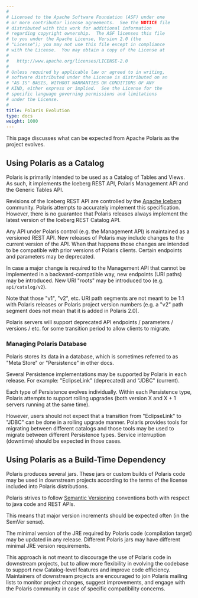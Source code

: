```yaml
---
#
# Licensed to the Apache Software Foundation (ASF) under one
# or more contributor license agreements.  See the NOTICE file
# distributed with this work for additional information
# regarding copyright ownership.  The ASF licenses this file
# to you under the Apache License, Version 2.0 (the
# "License"); you may not use this file except in compliance
# with the License.  You may obtain a copy of the License at
#
#   http://www.apache.org/licenses/LICENSE-2.0
#
# Unless required by applicable law or agreed to in writing,
# software distributed under the License is distributed on an
# "AS IS" BASIS, WITHOUT WARRANTIES OR CONDITIONS OF ANY
# KIND, either express or implied.  See the License for the
# specific language governing permissions and limitations
# under the License.
#
title: Polaris Evolution
type: docs
weight: 1000
---
```


This page discusses what can be expected from Apache Polaris as the project evolves.

## Using Polaris as a Catalog

Polaris is primarily intended to be used as a Catalog of Tables and Views. As such, 
it implements the Iceberg REST API, Polaris Management API and the Generic Tables API.

Revisions of the Iceberg REST API are controlled by the [Apache Iceberg](https://iceberg.apache.org/)
community. Polaris attempts to accurately implement this specification. However, there
is no guarantee that Polaris releases always implement the latest version of the Iceberg
REST Catalog API.

Any API under Polaris control (e.g. the Management API) is maintained as a versioned REST
API. New releases of Polaris may include changes to the current version of the API. When
that happens those changes are intended to be compatible with prior versions of Polaris 
clients. Certain endpoints and parameters may be deprecated.

In case a major change is required to the Management API that cannot be implemented in a
backward-compatible way, new endpoints (URI paths) may be introduced. New URI "roots" may
be introduced too (e.g. `api/catalog/v2`). 

Note that those "v1", "v2", etc. URI path segments are not meant to be 1:1 with Polaris
releases or Polaris project version numbers (e.g. a "v2" path segment does not mean that
it is added in Polaris 2.0).

Polaris servers will support deprecated API endpoints / parameters / versions / etc. 
for some transition period to allow clients to migrate.

### Managing Polaris Database

Polaris stores its data in a database, which is sometimes referred to as "Meta Store" or
"Persistence" in other docs.

Several Persistence implementations may be supported by Polaris in each release.
For example: "EclipseLink" (deprecated) and "JDBC" (current).

Each type of Persistence evolves individually. Within each Persistence type, Polaris
attempts to support rolling upgrades (both version X and X + 1 servers running at the
same time).

However, users should not expect that a transition from "EclipseLink" to "JDBC" can be
done in a rolling upgrade manner. Polaris provides tools for migrating between different
catalogs and those tools may be used to migrate between different Persistence types.
Service interruption (downtime) should be expected in those cases.

## Using Polaris as a Build-Time Dependency

Polaris produces several jars. These jars or custom builds of Polaris code may be used in
downstream projects according to the terms of the license included into Polaris distributions.

Polaris strives to follow [Semantic Versioning](https://semver.org/) conventions both with
respect to java code and REST APIs.

This means that major version increments should be expected often (in the SemVer sense).

The minimal version of the JRE required by Polaris code (compilation target) may be updated in
any release. Different Polaris jars may have different minimal JRE version requirements.

This approach is not meant to discourage the use of Polaris code in downstream projects, but
to allow more flexibility in evolving the codebase to support new Catalog-level features
and improve code efficiency. Maintainers of downstream projects are encouraged to join Polaris 
mailing lists to monitor project changes, suggest improvements, and engage with the Polaris
community in case of specific compatibility concerns.   
